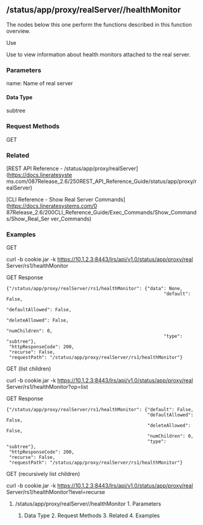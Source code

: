 ## /status/app/proxy/realServer/<name>/healthMonitor

The nodes below this one perform the functions described in this function
overview.

Use

Use to view information about health monitors attached to the real server.

### Parameters

name: Name of real server

#### Data Type

subtree

### Request Methods

GET

### Related

[REST API Reference - /status/app/proxy/realServer](https://docs.lineratesyste
ms.com/087Release_2.6/250REST_API_Reference_Guide/status/app/proxy/realServer)

[CLI Reference - Show Real Server Commands](https://docs.lineratesystems.com/0
87Release_2.6/200CLI_Reference_Guide/Exec_Commands/Show_Commands/Show_Real_Ser
ver_Commands)

### Examples

GET

curl -b cookie.jar -k https://10.1.2.3:8443/lrs/api/v1.0/status/app/proxy/real
Server/rs1/healthMonitor

GET Response

    
    {"/status/app/proxy/realServer/rs1/healthMonitor": {"data": None,
                                                              "default": False,
                                                              "defaultAllowed": False,
                                                              "deleteAllowed": False,
                                                              "numChildren": 0,
                                                              "type": "subtree"},
     "httpResponseCode": 200,
     "recurse": False,
     "requestPath": "/status/app/proxy/realServer/rs1/healthMonitor"}
    

GET (list children)

curl -b cookie.jar -k https://10.1.2.3:8443/lrs/api/v1.0/status/app/proxy/real
Server/rs1/healthMonitor?op=list

GET Response

    
    {"/status/app/proxy/realServer/rs1/healthMonitor": {"default": False,
                                                        "defaultAllowed": False,
                                                        "deleteAllowed": False,
                                                        "numChildren": 0,
                                                        "type": "subtree"},
     "httpResponseCode": 200,
     "recurse": False,
     "requestPath": "/status/app/proxy/realServer/rs1/healthMonitor"}
    

GET (recursively list children)

curl -b cookie.jar -k https://10.1.2.3:8443/lrs/api/v1.0/status/app/proxy/real
Server/rs1/healthMonitor?level=recurse

  1. /status/app/proxy/realServer/<name>/healthMonitor
    1. Parameters
      1. Data Type
    2. Request Methods
    3. Related
    4. Examples

